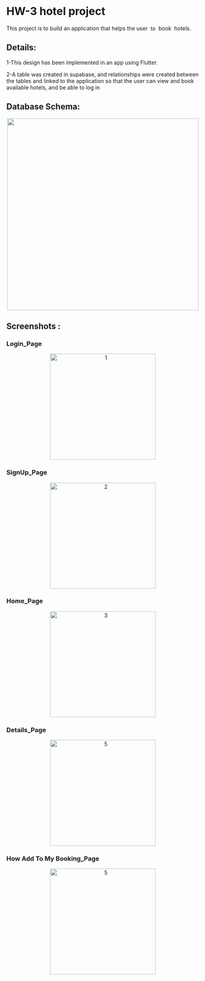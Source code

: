 # HW-3 hotel project
This project is to build an application that helps the user  to  book  hotels.

## Details:
1-This design has been implemented in an app using Flutter.

2-A table was created in supabase, and relationships were created between the tables and linked to the application so that the user can view and book available hotels, and be able to log in


## Database Schema:

<p align="center">
  <img width="500"  src="https://github.com/Flutter-Project-Hotel/Hotel_App/assets/109272922/f9fb58e4-f041-4d18-89eb-5a2ea37e3696">
</p>


## Screenshots :

### Login_Page
<p align="center">
  <img width="276" alt="1" src="https://github.com/Flutter-Project-Hotel/Hotel_App/assets/109272922/b2918583-ce35-4b32-b47e-bea8b6d404ff">
</p>

### SignUp_Page
<p align="center">
  <img width="276" alt="2" src="https://github.com/Flutter-Project-Hotel/Hotel_App/assets/109272922/62ac28aa-2c55-44c8-88f5-0212e85baabb">
</p>

### Home_Page
<p align="center">
  <img width="276" alt="3" src="https://github.com/Flutter-Project-Hotel/Hotel_App/assets/109272922/edfa8afe-4dae-44e7-baa7-3a8579073cfc">
</p>

### Details_Page
<p align="center">
  <img width="276" alt="5" src="https://github.com/Flutter-Project-Hotel/Hotel_App/assets/109272922/6df08ec3-590f-403b-b0ff-b839d77a51ca">
</p>

### How Add To My Booking_Page
<p align="center">
  <img width="276" alt="5" src="https://github.com/Flutter-Project-Hotel/Hotel_App/assets/109272922/50802045-554c-437e-89cb-7f840743bb70">
</p>
